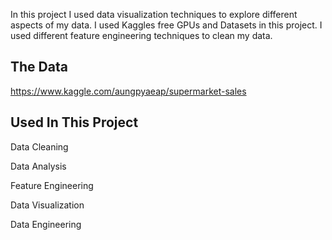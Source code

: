 In this project I used data visualization techniques to explore different aspects of my data. I used Kaggles free GPUs and Datasets in this project. I used different feature engineering techniques to clean my data.

<h2>The Data</h2>

https://www.kaggle.com/aungpyaeap/supermarket-sales

<h2>Used In This Project</h2>

Data Cleaning

Data Analysis

Feature Engineering

Data Visualization

Data Engineering
